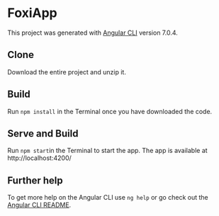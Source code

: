 # FoxiApp

This project was generated with [Angular CLI](https://github.com/angular/angular-cli) version 7.0.4.

## Clone
Download the entire project and unzip it.

## Build

Run `npm install` in the Terminal once you have downloaded the code.

## Serve and Build

Run `npm start`in the Terminal to start the app. The app is available at http://localhost:4200/

## Further help

To get more help on the Angular CLI use `ng help` or go check out the [Angular CLI README](https://github.com/angular/angular-cli/blob/master/README.md).
